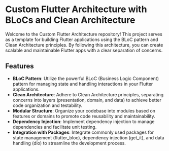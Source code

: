 # Custom Flutter Architecture with BLoCs and Clean Architecture

Welcome to the Custom Flutter Architecture repository! This project serves as a template for building Flutter applications using the BLoC pattern and Clean Architecture principles. By following this architecture, you can create scalable and maintainable Flutter apps with a clear separation of concerns.

## Features

- **BLoC Pattern**: Utilize the powerful BLoC (Business Logic Component) pattern for managing state and handling interactions in your Flutter applications.
- **Clean Architecture**: Adhere to Clean Architecture principles, separating concerns into layers (presentation, domain, and data) to achieve better code organization and testability.
- **Modular Structure**: Organize your codebase into modules based on features or domains to promote code reusability and maintainability.
- **Dependency Injection**: Implement dependency injection to manage dependencies and facilitate unit testing.
- **Integration with Packages**: Integrate commonly used packages for state management (flutter_bloc), dependency injection (get_it), and data handling (dio) to streamline the development process.
